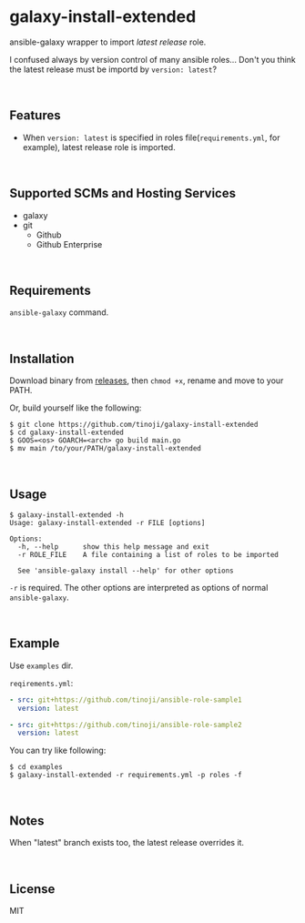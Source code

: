 galaxy-install-extended
========================
ansible-galaxy wrapper to import *latest release* role.

I confused always by version control of many ansible roles... Don't you think the latest release must be importd by `version: latest`?

<br>

Features
---------
- When `version: latest` is specified in roles file(`requirements.yml`, for example), latest release role is imported.

<br>

Supported SCMs and Hosting Services
------------------------------------
- galaxy
- git
  - Github
  - Github Enterprise

<br>

Requirements
------------
`ansible-galaxy` command.

<br>

Installation
-------------
Download binary from [releases](https://github.com/tinoji/galaxy-install-extended/releases), then `chmod +x`, rename and move to your PATH.

Or, build yourself like the following:
```
$ git clone https://github.com/tinoji/galaxy-install-extended
$ cd galaxy-install-extended
$ GOOS=<os> GOARCH=<arch> go build main.go
$ mv main /to/your/PATH/galaxy-install-extended
```

<br>

Usage
--------
```
$ galaxy-install-extended -h
Usage: galaxy-install-extended -r FILE [options]

Options:
  -h, --help      show this help message and exit
  -r ROLE_FILE    A file containing a list of roles to be imported

  See 'ansible-galaxy install --help' for other options
```

`-r` is required. The other options are interpreted as options of normal `ansible-galaxy`.

<br>

Example
-------
Use `examples` dir.

`reqirements.yml`:
```yaml
- src: git+https://github.com/tinoji/ansible-role-sample1
  version: latest

- src: git+https://github.com/tinoji/ansible-role-sample2
  version: latest
```

You can try like following:
```
$ cd examples
$ galaxy-install-extended -r requirements.yml -p roles -f
```

<br>

Notes
-----
When "latest" branch exists too, the latest release overrides it.

<br>

License
--------
MIT
